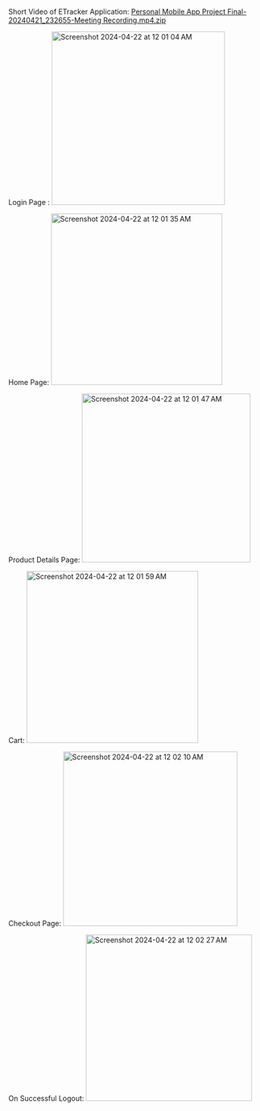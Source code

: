 Short Video of ETracker Application: [Personal Mobile App Project Final-20240421_232655-Meeting Recording.mp4.zip](https://github.com/HarikaChinnala24/ETracker_MobileApp/files/15057474/Personal.Mobile.App.Project.Final-20240421_232655-Meeting.Recording.mp4.zip)

Login Page :
<img width="344" alt="Screenshot 2024-04-22 at 12 01 04 AM" src="https://github.com/HarikaChinnala24/ETracker_MobileApp/assets/167725967/a1bd6274-8e51-49bd-9df4-70dbb2870a65">

Home Page:
<img width="340" alt="Screenshot 2024-04-22 at 12 01 35 AM" src="https://github.com/HarikaChinnala24/ETracker_MobileApp/assets/167725967/4703fb38-f506-4b5b-94fb-0cd671b531a3">

Product Details Page:
<img width="335" alt="Screenshot 2024-04-22 at 12 01 47 AM" src="https://github.com/HarikaChinnala24/ETracker_MobileApp/assets/167725967/6075fc69-0312-4f9f-a81a-04cf8edde0d5">

Cart:
<img width="341" alt="Screenshot 2024-04-22 at 12 01 59 AM" src="https://github.com/HarikaChinnala24/ETracker_MobileApp/assets/167725967/d952c2b6-9f09-4dcc-b1c7-7cadd6ff8992">

Checkout Page:
<img width="346" alt="Screenshot 2024-04-22 at 12 02 10 AM" src="https://github.com/HarikaChinnala24/ETracker_MobileApp/assets/167725967/f70521a4-3908-46a4-8fc8-696681cd1d26">

On Successful Logout:
<img width="330" alt="Screenshot 2024-04-22 at 12 02 27 AM" src="https://github.com/HarikaChinnala24/ETracker_MobileApp/assets/167725967/f9027b28-1ff0-4e2a-a79a-698848ec7319">
